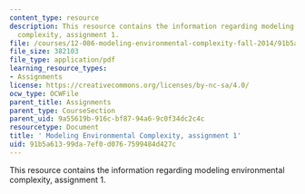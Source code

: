 ```yaml
---
content_type: resource
description: This resource contains the information regarding modeling environmental
  complexity, assignment 1.
file: /courses/12-086-modeling-environmental-complexity-fall-2014/91b5a61399da7ef0d0767599484d427c_MIT12_086F14_PS1.pdf
file_size: 382103
file_type: application/pdf
learning_resource_types:
- Assignments
license: https://creativecommons.org/licenses/by-nc-sa/4.0/
ocw_type: OCWFile
parent_title: Assignments
parent_type: CourseSection
parent_uid: 9a55619b-916c-bf87-94a6-9c0f34dc2c4c
resourcetype: Document
title: ' Modeling Environmental Complexity, assignment 1'
uid: 91b5a613-99da-7ef0-d076-7599484d427c
---
```

This resource contains the information regarding modeling environmental complexity, assignment 1.